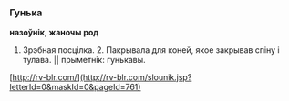 ### Гунька
**назоўнік, жаночы род**

1. Зрэбная посцілка. 2. Пакрывала для коней, якое закрывав спіну і тулава. || прыметнік: гунькавы.

<a rel="author">[http://rv-blr.com/](http://rv-blr.com/slounik.jsp?letterId=0&maskId=0&pageId=761)</a>
